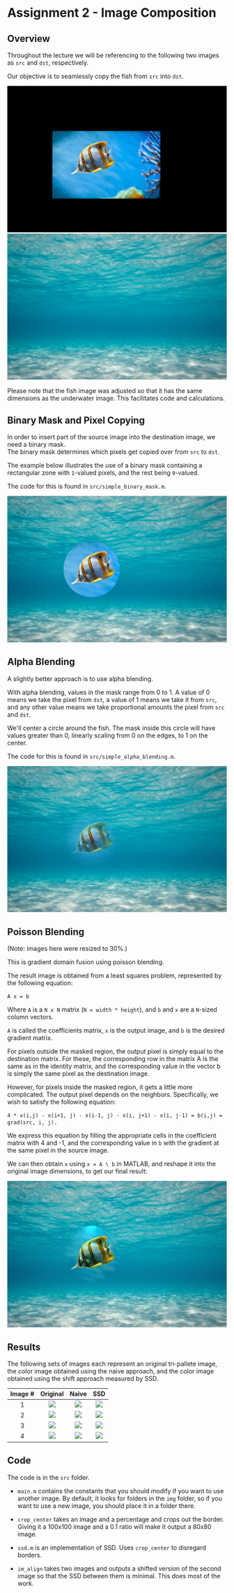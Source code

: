 # Assignment 2 - Image Composition


## Overview

Throughout the lecture we will be referencing to the
following two images as `src` and `dst`, respectively.

Our objective is to seamlessly copy the fish from `src` into `dst`.

![](img/fish.jpg)
![](img/underwater.jpg)

Please note that the fish image was adjusted so that it has the same dimensions
as the underwater image. This facilitates code and calculations.


## Binary Mask and Pixel Copying

In order to insert part of the source image into the destination image,
we need a binary mask.  
The binary mask determines which pixels get copied over from `src` to `dst`.

The example below illustrates the use of a binary mask containing
a rectangular zone with `1`-valued pixels, and the rest being `0`-valued.

The code for this is found in `src/simple_binary_mask.m`.

![](img/binary.jpg)


## Alpha Blending

A slightly better approach is to use alpha blending.

With alpha blending, values in the mask range from 0 to 1. A value of 0 means
we take the pixel from `dst`, a value of 1 means we take it from `src`, and any other
value means we take proportional amounts the pixel from `src` and `dst`.

We'll center a circle around the fish. The mask inside this circle will have values
greater than 0, linearly scaling from 0 on the edges, to 1 on the center.

The code for this is found in `src/simple_alpha_blending.m`.

![](img/alpha.jpg)


## Poisson Blending

(Note: images here were resized to 30%.)

This is gradient domain fusion using poisson blending.

The result image is obtained from a least squares problem, represented by the following equation:

```
A x = b
```

Where `A` is a `N x N` matrix (`N = width * height`), and `b` and `x` are a `N`-sized column vectors.

`A` is called the coefficients matrix, `x` is the output image, and `b` is the desired gradient matrix.

For pixels outside the masked region, the output pixel is simply equal to the destination matrix.
For these, the corresponding row in the matrix A is the same as in the identity matrix, and the
corresponding value in the vector b is simply the same pixel as the destination image.

However, for pixels inside the masked region, it gets a little more complicated. The output pixel 
depends on the neighbors. Specifically, we wish to satisfy the following equation:

```
4 * x(i,j) - x(i+1, j) - x(i-1, j) - x(i, j+1) - x(i, j-1) = b(i,j) = grad(src, i, j).
```

We express this equation by filling the appropriate cells in the coefficient matrix with 4 and -1, 
and the corresponding value in `b` with the gradient at the same pixel in the source image.

We can then obtain `x` using `x = A \ b` in MATLAB, and reshape it into the original image
dimensions, to get our final result:

![](img/poisson.jpg)


## Results

The following sets of images each represent an original tri-pallete image, the color image obtained using the naive approach, and the color image obtained using the shift approach measured by SSD.

| Image #  |  Original           |  Naive           | SSD               |
|:--------:|:-------------------:|:----------------:|:-----------------:|
| 1        | ![](img/1/original.jpg) | ![](img/1/naive.jpg) | ![](img/1/result.jpg) |
| 2        | ![](img/2/original.jpg) | ![](img/2/naive.jpg) | ![](img/2/result.jpg) |
| 3        | ![](img/3/original.jpg) | ![](img/3/naive.jpg) | ![](img/3/result.jpg) |
| 4        | ![](img/4/original.jpg) | ![](img/4/naive.jpg) | ![](img/4/result.jpg) |


## Code

The code is in the `src` folder.

* `main.m` contains the constants that you should modify if you want to use another image. By default, it looks for folders in the `img` folder, so if you want to use a new image, you should place it in a folder there.

* `crop_center` takes an image and a percentage and crops out the border. Giving it a 100x100 image and a 0.1 ratio will make it output a 80x80 image.

* `ssd.m` is an implementation of SSD. Uses `crop_center` to disregard borders.

* `im_align` takes two images and outputs a shifted version of the second image so that the SSD between them is minimal. This does most of the work.

